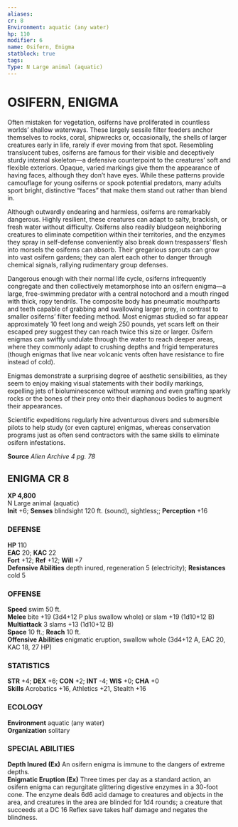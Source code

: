 ```yaml
---
aliases: 
cr: 8
Environment: aquatic (any water)  
hp: 110
modifier: 6
name: Osifern, Enigma
statblock: true
tags: 
Type: N Large animal (aquatic)  
---
```

# OSIFERN, ENIGMA
Often mistaken for vegetation, osiferns have proliferated in countless worlds’ shallow waterways. These largely sessile filter feeders anchor themselves to rocks, coral, shipwrecks or, occasionally, the shells of larger creatures early in life, rarely if ever moving from that spot. Resembling translucent tubes, osiferns are famous for their visible and deceptively sturdy internal skeleton—a defensive counterpoint to the creatures’ soft and flexible exteriors. Opaque, varied markings give them the appearance of having faces, although they don’t have eyes. While these patterns provide camouflage for young osiferns or spook potential predators, many adults sport bright, distinctive “faces” that make them stand out rather than blend in.

Although outwardly endearing and harmless, osiferns are remarkably dangerous. Highly resilient, these creatures can adapt to salty, brackish, or fresh water without difficulty. Osiferns also readily bludgeon neighboring creatures to eliminate competition within their territories, and the enzymes they spray in self-defense conveniently also break down trespassers’ flesh into morsels the osiferns can absorb. Their gregarious sprouts can grow into vast osifern gardens; they can alert each other to danger through chemical signals, rallying rudimentary group defenses.

Dangerous enough with their normal life cycle, osiferns infrequently congregate and then collectively metamorphose into an osifern enigma—a large, free-swimming predator with a central notochord and a mouth ringed with thick, ropy tendrils. The composite body has pneumatic mouthparts and teeth capable of grabbing and swallowing larger prey, in contrast to smaller osiferns’ filter feeding method. Most enigmas studied so far appear approximately 10 feet long and weigh 250 pounds, yet scars left on their escaped prey suggest they can reach twice this size or larger. Osifern enigmas can swiftly undulate through the water to reach deeper areas, where they commonly adapt to crushing depths and frigid temperatures (though enigmas that live near volcanic vents often have resistance to fire instead of cold).

Enigmas demonstrate a surprising degree of aesthetic sensibilities, as they seem to enjoy making visual statements with their bodily markings, expelling jets of bioluminescence without warning and even grafting sparkly rocks or the bones of their prey onto their diaphanous bodies to augment their appearances.

Scientific expeditions regularly hire adventurous divers and submersible pilots to help study (or even capture) enigmas, whereas conservation programs just as often send contractors with the same skills to eliminate osifern infestations.

**Source** _Alien Archive 4 pg. 78_

## ENIGMA CR 8

**XP 4,800**  
N Large animal (aquatic)  
**Init** +6; **Senses** blindsight 120 ft. (sound), sightless;; **Perception** +16  

### DEFENSE

**HP** 110  
**EAC** 20; **KAC** 22  
**Fort** +12; **Ref** +12; **Will** +7  
**Defensive Abilities** depth inured, regeneration 5 (electricity); **Resistances** cold 5  

### OFFENSE

**Speed** swim 50 ft.  
**Melee** bite +19 (3d4+12 P plus swallow whole) or slam +19 (1d10+12 B)  
**Multiattack** 3 slams +13 (1d10+12 B)  
**Space** 10 ft.; **Reach** 10 ft.  
**Offensive Abilities** enigmatic eruption, swallow whole (3d4+12 A, EAC 20, KAC 18, 27 HP)

### STATISTICS

**STR** +4; **DEX** +6; **CON** +2; **INT** -4; **WIS** +0; **CHA** +0  
**Skills** Acrobatics +16, Athletics +21, Stealth +16

### ECOLOGY

**Environment** aquatic (any water)  
**Organization** solitary

### SPECIAL ABILITIES

**Depth Inured (Ex)** An osifern enigma is immune to the dangers of extreme depths.  
**Enigmatic Eruption (Ex)** Three times per day as a standard action, an osifern enigma can regurgitate glittering digestive enzymes in a 30-foot cone. The enzyme deals 6d6 acid damage to creatures and objects in the area, and creatures in the area are blinded for 1d4 rounds; a creature that succeeds at a DC 16 Reflex save takes half damage and negates the blindness.
